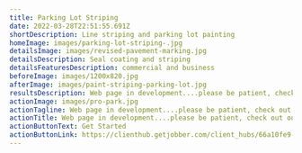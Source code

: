 ```yaml
---
title: Parking Lot Striping
date: 2022-03-28T22:51:55.691Z
shortDescription: Line striping and parking lot painting
homeImage: images/parking-lot-striping-.jpg
detailsImage: images/revised-pavement-marking.jpg
detailsDescription: Seal coating and striping
detailsFeaturesDescription: commercial and business
beforeImage: images/1200x820.jpg
afterImage: images/paint-striping-parking-lot.jpg
resultsDescription: Web page in development....please be patient, check out our Facebook page!
actionImage: images/pro-park.jpg
actionTagline: Web page in development....please be patient, check out our Facebook page!
actionTitle: Web page in development....please be patient, check out our Facebook page!
actionButtonText: Get Started
actionButtonLink: https://clienthub.getjobber.com/client_hubs/66a10fe9-55e4-46ed-b1f4-f244789fa028/public/work_request/new?source=social_media
---
```

